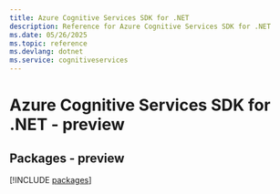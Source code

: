 ```yaml
---
title: Azure Cognitive Services SDK for .NET
description: Reference for Azure Cognitive Services SDK for .NET
ms.date: 05/26/2025
ms.topic: reference
ms.devlang: dotnet
ms.service: cognitiveservices
---
```

# Azure Cognitive Services SDK for .NET - preview
## Packages - preview
[!INCLUDE [packages](cognitive-services-index.md)]